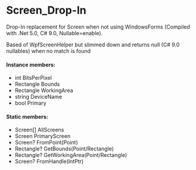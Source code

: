 # Screen_Drop-In
Drop-In replacement for Screen when not using WindowsForms (Compiled with .Net 5.0, C# 9.0, Nullable=enable).

Based of WpfScreenHelper but slimmed down and returns null (C# 9.0 nullables) when no match is found

#### Instance members:
* int BitsPerPixel
* Rectangle Bounds
* Rectangle WorkingArea
* string DeviceName
* bool Primary

#### Static members:
* Screen[] AllScreens
* Screen PrimaryScreen
* Screen? FromPoint(Point)
* Rectangle? GetBounds(Point/Rectangle)
* Rectangle? GetWorkingArea(Point/Rectangle)
* Screen? FromHandle(IntPtr)

